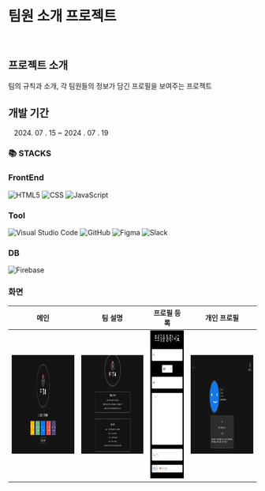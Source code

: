 # 팀원 소개 프로젝트
<br>

## 프로젝트 소개
팀의 규칙과 소개, 각 팀원들의 정보가 담긴 프로필을 보여주는 프로젝트

## 개발 기간
  &nbsp;&nbsp;&nbsp;2024. 07 . 15 ~ 2024 . 07 . 19

### 📚 STACKS

### FrontEnd
![HTML5](https://img.shields.io/badge/html5-%23E34F26.svg?style=for-the-badge&logo=html5&logoColor=white)
![CSS](https://img.shields.io/badge/css3-%231572B6.svg?style=for-the-badge&logo=css3&logoColor=white)
![JavaScript](https://img.shields.io/badge/javascript-%23323330.svg?style=for-the-badge&logo=javascript&logoColor=%23F7DF1E)

### Tool
![Visual Studio Code](https://img.shields.io/badge/Visual%20Studio%20Code-0078d7.svg?style=for-the-badge&logo=visual-studio-code&logoColor=white)
![GitHub](https://img.shields.io/badge/github-%23121011.svg?style=for-the-badge&logo=github&logoColor=white)
![Figma](https://img.shields.io/badge/figma-%23F24E1E.svg?style=for-the-badge&logo=figma&logoColor=white)
![Slack](https://img.shields.io/badge/Slack-4A154B?style=for-the-badge&logo=slack&logoColor=white)

### DB
![Firebase](https://img.shields.io/badge/firebase-a08021?style=for-the-badge&logo=firebase&logoColor=ffcd34)

### 화면
| 메인 | 팀 설명  | 프로필 등록 | 개인 프로필 |
| :------------: | :------------: |:------------:|:------------:|
|<img src="https://github.com/firstTeamOnBoard/onBoard/blob/main/img/mainPage.png" width="400" height="200"/>|<img src="https://github.com/firstTeamOnBoard/onBoard/blob/main/img/teamPage.png" width="400" height="200"/>|<img src="https://github.com/firstTeamOnBoard/onBoard/blob/main/img/registerPage.png" width="200" height="300"/>|<img src="https://github.com/firstTeamOnBoard/onBoard/blob/main/img/infoPage.png" width="400" height="200"/>|
